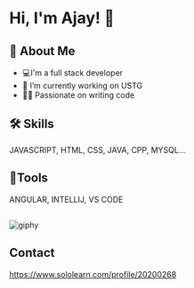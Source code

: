 
# Hi, I'm Ajay! 👋





## 🚀 About Me
- 💻I'm a full stack developer
- 🔭 I’m currently working on USTG
- 🧑‍💻 Passionate on writing code


## 🛠 Skills
JAVASCRIPT, HTML, CSS, JAVA, CPP, MYSQL...
## 🔨Tools
ANGULAR, INTELLIJ, VS CODE



## 
![giphy](https://user-images.githubusercontent.com/73517233/147810780-ee0051e1-7958-4485-b48f-08a34c634700.gif)




## Contact 
https://www.sololearn.com/profile/20200268


